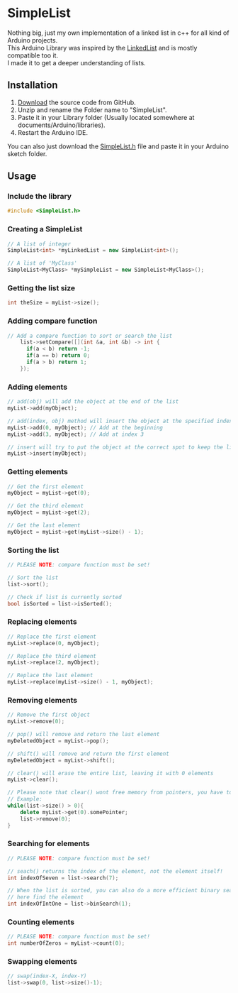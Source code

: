 # SimpleList

Nothing big, just my own implementation of a linked list in c++ for all kind of Arduino projects.  
This Arduino Library was inspired by the [LinkedList](https://github.com/ivanseidel/LinkedList)
and is mostly compatible too it.   
I made it to get a deeper understanding of lists.  

## Installation

1) [Download](https://github.com/spacehuhn/SimpleList/archive/master.zip) the source code from GitHub.  
2) Unzip and rename the Folder name to "SimpleList".  
3) Paste it in your Library folder (Usually located somewhere at documents/Arduino/libraries).  
4) Restart the Arduino IDE.  

You can also just download the [SimpleList.h](https://github.com/spacehuhn/SimpleList/blob/master/SimpleList.h)
file and paste it in your Arduino sketch folder.  

## Usage

### Include the library
```c++
#include <SimpleList.h>  
```

### Creating a SimpleList
```c++
// A list of integer
SimpleList<int> *myLinkedList = new SimpleList<int>();

// A list of 'MyClass'
SimpleList<MyClass> *mySimpleList = new SimpleList<MyClass>();
```

### Getting the list size
```c++
int theSize = myList->size();
```

### Adding compare function
```c++
// Add a compare function to sort or search the list
    list->setCompare([](int &a, int &b) -> int {
      if(a < b) return -1;
      if(a == b) return 0;
      if(a > b) return 1;  
    });
```

### Adding elements
```c++
// add(obj) will add the object at the end of the list
myList->add(myObject);

// add(index, obj) method will insert the object at the specified index
myList->add(0, myObject); // Add at the beginning
myList->add(3, myObject); // Add at index 3

// insert will try to put the object at the correct spot to keep the list isSorted (compare function is required!)
myList->insert(myObject);
```

### Getting elements
```c++
// Get the first element
myObject = myList->get(0);

// Get the third element
myObject = myList->get(2);

// Get the last element
myObject = myList->get(myList->size() - 1);
```

### Sorting the list
```c++
// PLEASE NOTE: compare function must be set!

// Sort the list
list->sort();

// Check if list is currently sorted
bool isSorted = list->isSorted();
```

### Replacing elements
```c++
// Replace the first element
myList->replace(0, myObject);

// Replace the third element
myList->replace(2, myObject);

// Replace the last element
myList->replace(myList->size() - 1, myObject);
```

### Removing elements
```c++
// Remove the first object
myList->remove(0);

// pop() will remove and return the last element
myDeletedObject = myList->pop();

// shift() will remove and return the first element
myDeletedObject = myList->shift();

// clear() will erase the entire list, leaving it with 0 elements
myList->clear();

// Please note that clear() wont free memory from pointers, you have to manually delete/free those!
// Example:
while(list->size() > 0){
	delete myList->get(0).somePointer;
	list->remove(0);
}
```

### Searching for elements
```c++
// PLEASE NOTE: compare function must be set!

// seach() returns the index of the element, not the element itself!
int indexOfSeven = list->search(7);

// When the list is sorted, you can also do a more efficient binary search
// here find the element
int indexOfIntOne = list->binSearch(1);
```

### Counting elements
```c++
// PLEASE NOTE: compare function must be set!
int numberOfZeros = myList->count(0);
```

### Swapping elements
```c++
// swap(index-X, index-Y)
list->swap(0, list->size()-1);
```
